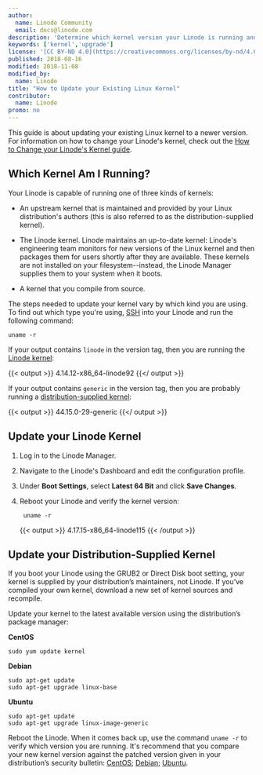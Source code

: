 ```yaml
---
author:
  name: Linode Community
  email: docs@linode.com
description: 'Determine which kernel version your Linode is running and update it to the latest available.'
keywords: ['kernel','upgrade']
license: '[CC BY-ND 4.0](https://creativecommons.org/licenses/by-nd/4.0)'
published: 2018-08-16
modified: 2018-11-08
modified_by:
  name: Linode
title: "How to Update your Existing Linux Kernel"
contributor:
  name: Linode
promo: no
---
```


This guide is about updating your existing Linux kernel to a newer version. For information on how to change your Linode's kernel, check out the [How to Change your Linode's Kernel guide](/docs/platform/how-to-change-your-linodes-kernel/).

## Which Kernel Am I Running?

Your Linode is capable of running one of three kinds of kernels:

-   An upstream kernel that is maintained and provided by your Linux distribution's authors (this is also referred to as the distribution-supplied kernel).

-   The Linode kernel. Linode maintains an up-to-date kernel: Linode's engineering team monitors for new versions of the Linux kernel and then packages them for users shortly after they are available. These kernels are not installed on your filesystem--instead, the Linode Manager supplies them to your system when it boots.

-   A kernel that you compile from source.

The steps needed to update your kernel vary by which kind you are using. To find out which type you're using, [SSH](/docs/getting-started/#connect-to-your-linode-via-ssh) into your Linode and run the following command:

    uname -r

If your output contains `linode` in the version tag, then you are running the [Linode kernel](#update-your-linode-kernel):

{{< output >}}
4.14.12-x86_64-linode92
{{</ output >}}

If your output contains `generic` in the version tag, then you are probably running a [distribution-supplied kernel](#update-your-distribution-supplied-kernel):

{{< output >}}
44.15.0-29-generic
{{</ output >}}

<!-- ## Update Your Linode Kernel with Linode's Cloud Manager

1.  Select the Linode from the *Dashboard*

2.  Click the **Settings** tab and expand the **Advanced Configurations** section.

3.  Click **Add Linode Configuration**, add a label, and scroll to the *Boot Settings* section.

4.  Select **Latest 64 bit (4.17.15-x86_64-linode115)** from the *Kernel* dropdown.

5.  Configure Block Device Assignments as needed and click **Submit** to save the changes.

6.  Reboot the Linode to boot into the new kernel. -->

## Update your Linode Kernel

1. Log in to the Linode Manager.

1. Navigate to the Linode's Dashboard and edit the configuration profile.

1. Under **Boot Settings**, select **Latest 64 Bit** and click **Save Changes**.

1. Reboot your Linode and verify the kernel version:

        uname -r

    {{< output >}}
4.17.15-x86_64-linode115
{{< /output >}}

## Update your Distribution-Supplied Kernel

If you boot your Linode using the GRUB2 or Direct Disk boot setting, your kernel is supplied by your distribution’s maintainers, not Linode. If you’ve compiled your own kernel, download a new set of kernel sources and recompile.

Update your kernel to the latest available version using the distribution’s package manager:

**CentOS**

    sudo yum update kernel

**Debian**

    sudo apt-get update
    sudo apt-get upgrade linux-base

**Ubuntu**

    sudo apt-get update
    sudo apt-get upgrade linux-image-generic

Reboot the Linode. When it comes back up, use the command `uname -r` to verify which version you are running. It's recommend that you compare your new kernel version against the patched version given in your distribution’s security bulletin: [CentOS](https://access.redhat.com/errata/#/?q=rhsa-2018&p=1&sort=portal_publication_date%20desc&rows=10); [Debian](https://security-tracker.debian.org/tracker/); [Ubuntu](https://people.canonical.com/~ubuntu-security/cve/).

<!-- ## Update Your Kernel with the Linode API

[Visit the API docs](https://developers.linode.com/api/v4#operation/getLinodeConfig) for more information.

To update your kernel to the latest version through the API, use the Linode’s `{linodeId}` and `{configId}`.

1.  Retrieve the Linode’s information:

        curl -H "Authorization: Bearer $TOKEN" https://api.linode.com/v4/linode/instances/{linodeId}/configs/{configId}

1.  Change the kernel to `linode/latest-64bit`:

        curl -H "Content-Type: application/json" \
            -H "Authorization: Bearer $TOKEN" \
            -X PUT -d '{
            "kernel": "linode/latest-64bit"}' https://api.linode.com/v4/linode/instances/{linodeId}/configs/{configId}

1.  Confirm the change using the command in Step 1.

-->
